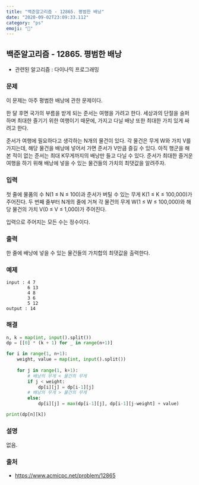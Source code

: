 ```yaml
---
title: "백준알고리즘 - 12865. 평범한 배낭"
date: "2020-09-02T23:09:33.112"
category: "ps"
emoji: "🌄"
---
```


## 백준알고리즘 - 12865. 평범한 배낭

- 관련된 알고리즘 : 다이나믹 프로그래밍

### 문제

이 문제는 아주 평범한 배낭에 관한 문제이다.

한 달 후면 국가의 부름을 받게 되는 준서는 여행을 가려고 한다. 세상과의 단절을 슬퍼하며 최대한 즐기기 위한 여행이기 때문에, 가지고 다닐 배낭 또한 최대한 가치 있게 싸려고 한다.

준서가 여행에 필요하다고 생각하는 N개의 물건이 있다. 각 물건은 무게 W와 가치 V를 가지는데, 해당 물건을 배낭에 넣어서 가면 준서가 V만큼 즐길 수 있다. 아직 행군을 해본 적이 없는 준서는 최대 K무게까지의 배낭만 들고 다닐 수 있다. 준서가 최대한 즐거운 여행을 하기 위해 배낭에 넣을 수 있는 물건들의 가치의 최댓값을 알려주자.

### 입력

첫 줄에 물품의 수 N(1 ≤ N ≤ 100)과 준서가 버틸 수 있는 무게 K(1 ≤ K ≤ 100,000)가 주어진다. 두 번째 줄부터 N개의 줄에 거쳐 각 물건의 무게 W(1 ≤ W ≤ 100,000)와 해당 물건의 가치 V(0 ≤ V ≤ 1,000)가 주어진다.

입력으로 주어지는 모든 수는 정수이다.

### 출력

한 줄에 배낭에 넣을 수 있는 물건들의 가치합의 최댓값을 출력한다.

### 예제

```
input : 4 7
        6 13
        4 8
        3 6
        5 12
output : 14
```

### 해결 

```python
n, k = map(int, input().split())
dp = [[0] * (k + 1) for _ in range(n+1)]

for i in range(1, n+1):
    weight, value = map(int, input().split())
    
    for j in range(1, k+1):
        # 배낭의 무게 < 물건의 무게
        if j < weight:
            dp[i][j] = dp[i-1][j]
        # 배낭의 무게 > 물건의 무게
        else:
            dp[i][j] = max(dp[i-1][j], dp[i-1][j-weight] + value)

print(dp[n][k])
```

### 설명

없음.

### 출처

- https://www.acmicpc.net/problem/12865
